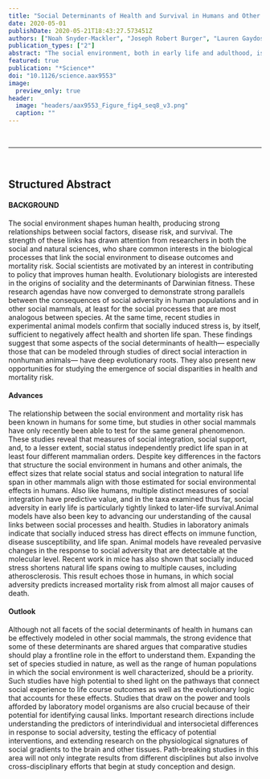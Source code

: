 ```yaml
---
title: "Social Determinants of Health and Survival in Humans and Other Animals"
date: 2020-05-01
publishDate: 2020-05-21T18:43:27.573451Z
authors: ["Noah Snyder-Mackler", "Joseph Robert Burger", "Lauren Gaydosh", "Daniel W. Belsky", "Grace A. Noppert", "Fernando A. Campos", "Alessandro Bartolomucci", "Yang Claire Yang", "Allison E. Aiello", "Angela O'Rand", "Kathleen Mullan Harris", "Carol A. Shively", "Susan C. Alberts", "Jenny Tung"]
publication_types: ["2"]
abstract: "The social environment, both in early life and adulthood, is one of the strongest predictors of morbidity and mortality risk in humans. Evidence from long-term studies of other social mammals indicates that this relationship is similar across many species. In addition, experimental studies show that social interactions can causally alter animal physiology, disease risk, and life span itself. These findings highlight the importance of the social environment to health and mortality as well as Darwinian fitness—outcomes of interest to social scientists and biologists alike. They thus emphasize the utility of cross-species analysis for understanding the predictors of, and mechanisms underlying, social gradients in health."
featured: true
publication: "*Science*"
doi: "10.1126/science.aax9553"
image:
  preview_only: true
header:
  image: "headers/aax9553_Figure_fig4_seq8_v3.png"
  caption: ""
---
```


<br>
<hr>
<br>

## Structured Abstract
#### BACKGROUND
The social environment shapes human health, producing strong relationships between social factors, disease risk, and survival. The strength of these links has drawn attention from researchers in both the social and natural sciences, who share common interests in the biological processes that link the social environment to disease outcomes and mortality risk. Social scientists are motivated by an interest in contributing to policy that improves human health. Evolutionary biologists are interested in the origins of sociality and the determinants of Darwinian fitness. These research agendas have now converged to demonstrate strong parallels between the consequences of social adversity in human populations and in other social mammals, at least for the social processes that are most analogous between species. At the same time, recent studies in experimental animal models confirm that socially induced stress is, by itself, sufficient to negatively affect health and shorten life span. These findings suggest that some aspects of the social determinants of health— especially those that can be modeled through studies of direct social interaction in nonhuman animals— have deep evolutionary roots. They also present new opportunities for studying the emergence of social disparities in health and mortality risk.


#### Advances
The relationship between the social environment and mortality risk has been known in humans for some time, but studies in other social mammals have only recently been able to test for the same general phenomenon. These studies reveal that measures of social integration, social support, and, to a lesser extent, social status independently predict life span in at least four different mammalian orders. Despite key differences in the factors that structure the social environment in humans and other animals, the effect sizes that relate social status and social integration to natural life span in other mammals align with those estimated for social environmental effects in humans. Also like humans, multiple distinct measures of social integration have predictive value, and in the taxa examined thus far, social adversity in early life is particularly tightly linked to later-life survival.Animal models have also been key to advancing our understanding of the causal links between social processes and health. Studies in laboratory animals indicate that socially induced stress has direct effects on immune function, disease susceptibility, and life span. Animal models have revealed pervasive changes in the response to social adversity that are detectable at the molecular level. Recent work in mice has also shown that socially induced stress shortens natural life spans owing to multiple causes, including atherosclerosis. This result echoes those in humans, in which social adversity predicts increased mortality risk from almost all major causes of death. 


#### Outlook
Although not all facets of the social determinants of health in humans can be effectively modeled in other social mammals, the strong evidence that some of these determinants are shared argues that comparative studies should play a frontline role in the effort to understand them. Expanding the set of species studied in nature, as well as the range of human populations in which the social environment is well characterized, should be a priority. Such studies have high potential to shed light on the pathways that connect social experience to life course outcomes as well as the evolutionary logic that accounts for these effects. Studies that draw on the power and tools afforded by laboratory model organisms are also crucial because of their potential for identifying causal links. Important research directions include understanding the predictors of interindividual and intersocietal differences in response to social adversity, testing the efficacy of potential interventions, and extending research on the physiological signatures of social gradients to the brain and other tissues. Path-breaking studies in this area will not only integrate results from different disciplines but also involve cross-disciplinary efforts that begin at study conception and design.
